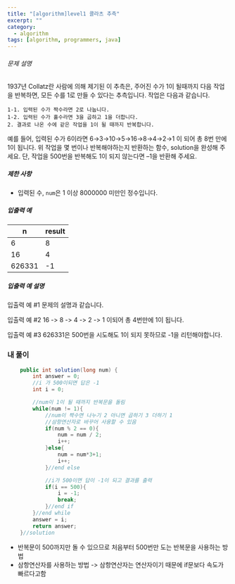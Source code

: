 ```yaml
---
title: "[algorithm]level1 콜라츠 추측"
excerpt: ""
category:
  - algorithm
tags: [algorithm, programmers, java]
---
```


###### 문제 설명

1937년 Collatz란 사람에 의해 제기된 이 추측은, 주어진 수가 1이 될때까지 다음 작업을 반복하면, 모든 수를 1로 만들 수 있다는 추측입니다. 작업은 다음과 같습니다.

```
1-1. 입력된 수가 짝수라면 2로 나눕니다.
1-2. 입력된 수가 홀수라면 3을 곱하고 1을 더합니다.
2. 결과로 나온 수에 같은 작업을 1이 될 때까지 반복합니다.
```

예를 들어, 입력된 수가 6이라면 6→3→10→5→16→8→4→2→1 이 되어 총 8번 만에 1이 됩니다. 위 작업을 몇 번이나 반복해야하는지 반환하는 함수, solution을 완성해 주세요. 단, 작업을 500번을 반복해도 1이 되지 않는다면 –1을 반환해 주세요.

##### 제한 사항

- 입력된 수, `num`은 1 이상 8000000 미만인 정수입니다.

##### 입출력 예

| n      | result |
| ------ | ------ |
| 6      | 8      |
| 16     | 4      |
| 626331 | -1     |

##### 입출력 예 설명

입출력 예 #1
문제의 설명과 같습니다.

입출력 예 #2
16 -> 8 -> 4 -> 2 -> 1 이되어 총 4번만에 1이 됩니다.

입출력 예 #3
626331은 500번을 시도해도 1이 되지 못하므로 -1을 리턴해야합니다.

### 내 풀이

```java
    public int solution(long num) {
        int answer = 0;
        //i 가 500이되면 답은 -1
        int i = 0;

        //num이 1이 될 때까지 반복문을 돌림
        while(num != 1){
            //num이 짝수면 나누기 2 아니면 곱하기 3 더하기 1
            //삼항연산자로 바꾸어 사용할 수 있음
            if(num % 2 == 0){
                num = num / 2;
                i++;
            }else{
                num = num*3+1;
                i++;
            }//end else

            //i가 500이면 답이 -1이 되고 결과를 출력
            if(i == 500){
                i = -1;
                break;
            }//end if
        }//end while
        answer = i;
        return answer;
    }//solution
```

- 반복문이 500까지만 돌 수 있으므로 처음부터 500번만 도는 반복문을 사용하는 방법
- 삼항연산자를 사용하는 방법 -> 삼항연산자는 연산자이기 때문에 if문보다 속도가 빠르다고함
